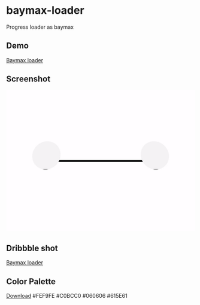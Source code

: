 # baymax-loader
Progress loader as baymax

## Demo
[Baymax loader](https://itsmysterybox.github.io/baymax-loader/)

## Screenshot
![Baymax loader screenshot](screenshot.gif)

## Dribbble shot
[Baymax loader](https://dribbble.com/shots/6516012-Baymax-Loader)

## Color Palette
[Download](https://dribbble.com/shots/6516012-Baymax-Loader/colors.aco)
#FEF9FE
#C0BCC0
#060606
#615E61

